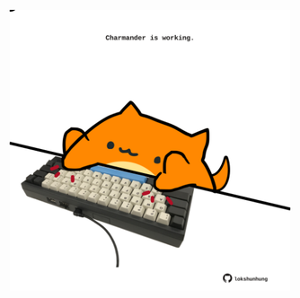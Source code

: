 <!-- built at 29/03/2021, 07:10:54 UTC -->
<p align="center">
  <img width="500" height="500" src="./ReadmeImage.svg">
</p>
